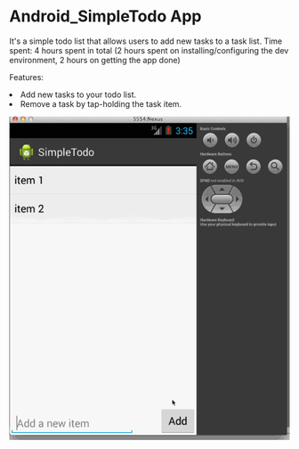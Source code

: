 Android_SimpleTodo App
==================
It's a simple todo list that allows users to add new tasks to a task list. 
Time spent: 4 hours spent in total (2 hours spent on installing/configuring the dev environment, 2 hours on getting the app done)

Features:
<li> Add new tasks to your todo list. </li>
<li> Remove a task by tap-holding the task item.</li>
<p>
<img src="gif_SimpleTodoList.gif" alt="Video Walkthrough" style="max-width:100%;"></img>
</p>
